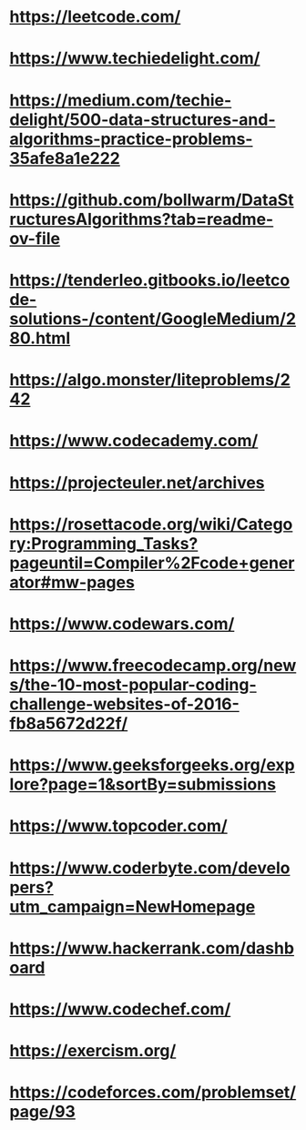 
# https://leetcode.com/
# https://www.techiedelight.com/
# https://medium.com/techie-delight/500-data-structures-and-algorithms-practice-problems-35afe8a1e222
# https://github.com/bollwarm/DataStructuresAlgorithms?tab=readme-ov-file
# https://tenderleo.gitbooks.io/leetcode-solutions-/content/GoogleMedium/280.html
# https://algo.monster/liteproblems/242
# https://www.codecademy.com/
# https://projecteuler.net/archives
# https://rosettacode.org/wiki/Category:Programming_Tasks?pageuntil=Compiler%2Fcode+generator#mw-pages
# https://www.codewars.com/
# https://www.freecodecamp.org/news/the-10-most-popular-coding-challenge-websites-of-2016-fb8a5672d22f/
# https://www.geeksforgeeks.org/explore?page=1&sortBy=submissions
# https://www.topcoder.com/
# https://www.coderbyte.com/developers?utm_campaign=NewHomepage
# https://www.hackerrank.com/dashboard
# https://www.codechef.com/
# https://exercism.org/
# https://codeforces.com/problemset/page/93
